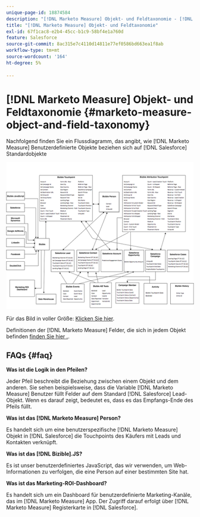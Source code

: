 ```yaml
---
unique-page-id: 18874584
description: "[!DNL Marketo Measure] Objekt- und Feldtaxonomie - [!DNL Marketo Measure] - Produktdokumentation"
title: "[!DNL Marketo Measure] Objekt- und Feldtaxonomie"
exl-id: 67f1cac8-e2b4-45cc-b1c9-58bf4e1a760d
feature: Salesforce
source-git-commit: 8ac315e7c4110d14811e77ef0586bd663ea1f8ab
workflow-type: tm+mt
source-wordcount: '164'
ht-degree: 5%

---
```


# [!DNL Marketo Measure] Objekt- und Feldtaxonomie {#marketo-measure-object-and-field-taxonomy}

Nachfolgend finden Sie ein Flussdiagramm, das angibt, wie [!DNL Marketo Measure] Benutzerdefinierte Objekte beziehen sich auf [!DNL Salesforce] Standardobjekte

![](assets/1-2.png)

Für das Bild in voller Größe: [Klicken Sie hier](assets/bizible-object-and-field-taxonomy-graph-full.png).

Definitionen der [!DNL Marketo Measure] Felder, die sich in jedem Objekt befinden [finden Sie hier .](/help/introduction-to-marketo-measure/overview-resources/glossary-of-marketo-measure-fields.md).

## FAQs {#faq}

**Was ist die Logik in den Pfeilen?**

Jeder Pfeil beschreibt die Beziehung zwischen einem Objekt und dem anderen. Sie sehen beispielsweise, dass die Variable [!DNL Marketo Measure] Benutzer füllt Felder auf dem Standard [!DNL Salesforce] Lead-Objekt. Wenn es darauf zeigt, bedeutet es, dass es das Empfangs-Ende des Pfeils füllt.

**Was ist das [!DNL Marketo Measure] Person?**

Es handelt sich um eine benutzerspezifische [!DNL Marketo Measure] Objekt in [!DNL Salesforce] die Touchpoints des Käufers mit Leads und Kontakten verknüpft.

**Was ist das [!DNL Bizible].JS?**

Es ist unser benutzerdefiniertes JavaScript, das wir verwenden, um Web-Informationen zu verfolgen, die eine Person auf einer bestimmten Site hat.

**Was ist das Marketing-ROI-Dashboard?**

Es handelt sich um ein Dashboard für benutzerdefinierte Marketing-Kanäle, das im [!DNL Marketo Measure] App. Der Zugriff darauf erfolgt über [!DNL Marketo Measure] Registerkarte in [!DNL Salesforce].
